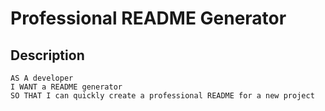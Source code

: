 # Professional README Generator

## Description
```
AS A developer
I WANT a README generator
SO THAT I can quickly create a professional README for a new project
```
